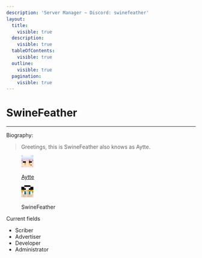```yaml
---
description: 'Server Manager ~ Discord: swinefeather'
layout:
  title:
    visible: true
  description:
    visible: true
  tableOfContents:
    visible: true
  outline:
    visible: true
  pagination:
    visible: true
---
```


# SwineFeather

***

Biography:

> Greetings, this is SwineFeather also knows as Aytte.
>
>

<div>

<figure><img src="../../.gitbook/assets/Aytte.png" alt=""><figcaption><p><a href="../../towny/towns/finland-region/garvia/garvian-residents/aytte.md">Aytte</a></p></figcaption></figure>

 

<figure><img src="../../.gitbook/assets/SwineFeather.png" alt=""><figcaption><p>SwineFeather</p></figcaption></figure>

</div>

Current fields

* Scriber
* Advertiser
* Developer
* Administrator


